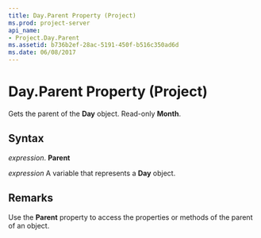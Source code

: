 ```yaml
---
title: Day.Parent Property (Project)
ms.prod: project-server
api_name:
- Project.Day.Parent
ms.assetid: b736b2ef-28ac-5191-450f-b516c350ad6d
ms.date: 06/08/2017
---
```



# Day.Parent Property (Project)

Gets the parent of the **Day** object. Read-only **Month**.


## Syntax

 _expression_. **Parent**

 _expression_ A variable that represents a **Day** object.


## Remarks

Use the **Parent** property to access the properties or methods of the parent of an object.


